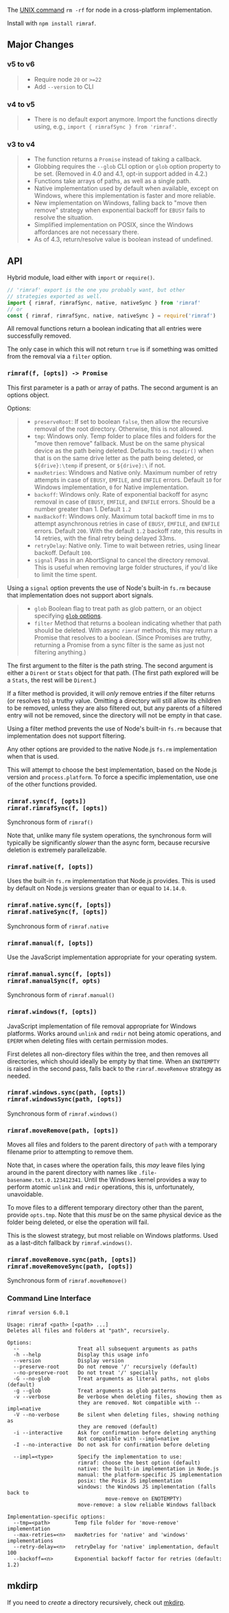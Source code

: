 The [UNIX command](<http://en.wikipedia.org/wiki/Rm_(Unix)>) `rm -rf` for node
in a cross-platform implementation.

Install with `npm install rimraf`.

## Major Changes

### v5 to v6

> - Require node `20` or `>=22`
> - Add `--version` to CLI

### v4 to v5

> - There is no default export anymore. Import the functions directly
  using, e.g., `import { rimrafSync } from 'rimraf'`.

### v3 to v4

> - The function returns a `Promise` instead of taking a callback.
> - Globbing requires the `--glob` CLI option or `glob` option property
  to be set. (Removed in 4.0 and 4.1, opt-in support added in 4.2.)
> - Functions take arrays of paths, as well as a single path.
> - Native implementation used by default when available, except on
  Windows, where this implementation is faster and more reliable.
> - New implementation on Windows, falling back to "move then
  remove" strategy when exponential backoff for `EBUSY` fails to
  resolve the situation.
> - Simplified implementation on POSIX, since the Windows
  affordances are not necessary there.
> - As of 4.3, return/resolve value is boolean instead of undefined.

## API

Hybrid module, load either with `import` or `require()`.

```js
// 'rimraf' export is the one you probably want, but other
// strategies exported as well.
import { rimraf, rimrafSync, native, nativeSync } from 'rimraf'
// or
const { rimraf, rimrafSync, native, nativeSync } = require('rimraf')
```

All removal functions return a boolean indicating that all
entries were successfully removed.

The only case in which this will not return `true` is if
something was omitted from the removal via a `filter` option.

### `rimraf(f, [opts]) -> Promise`

This first parameter is a path or array of paths. The second
argument is an options object.

Options:

> - `preserveRoot`: If set to boolean `false`, then allow the
  recursive removal of the root directory. Otherwise, this is
  not allowed.
> - `tmp`: Windows only. Temp folder to place files and
  folders for the "move then remove" fallback. Must be on the
  same physical device as the path being deleted. Defaults to
  `os.tmpdir()` when that is on the same drive letter as the path
  being deleted, or `${drive}:\temp` if present, or `${drive}:\`
  if not.
> - `maxRetries`: Windows and Native only. Maximum number of
  retry attempts in case of `EBUSY`, `EMFILE`, and `ENFILE`
  errors. Default `10` for Windows implementation, `0` for Native
  implementation.
> - `backoff`: Windows only. Rate of exponential backoff for async
  removal in case of `EBUSY`, `EMFILE`, and `ENFILE` errors.
  Should be a number greater than 1. Default `1.2`
> - `maxBackoff`: Windows only. Maximum total backoff time in ms to
  attempt asynchronous retries in case of `EBUSY`, `EMFILE`, and
  `ENFILE` errors. Default `200`. With the default `1.2` backoff
  rate, this results in 14 retries, with the final retry being
  delayed 33ms.
> - `retryDelay`: Native only. Time to wait between retries, using
  linear backoff. Default `100`.
> - `signal` Pass in an AbortSignal to cancel the directory
  removal. This is useful when removing large folder structures,
  if you'd like to limit the time spent.

  Using a `signal` option prevents the use of Node's built-in
  `fs.rm` because that implementation does not support abort
  signals.

> - `glob` Boolean flag to treat path as glob pattern, or an object
  specifying [`glob` options](https://github.com/isaacs/node-glob).
> - `filter` Method that returns a boolean indicating whether that
  path should be deleted. With async `rimraf` methods, this may
  return a Promise that resolves to a boolean. (Since Promises
  are truthy, returning a Promise from a sync filter is the same
  as just not filtering anything.)

  The first argument to the filter is the path string. The
  second argument is either a `Dirent` or `Stats` object for that
  path. (The first path explored will be a `Stats`, the rest
  will be `Dirent`.)

  If a filter method is provided, it will _only_ remove entries
  if the filter returns (or resolves to) a truthy value. Omitting
  a directory will still allow its children to be removed, unless
  they are also filtered out, but any parents of a filtered entry
  will not be removed, since the directory will not be empty in
  that case.

  Using a filter method prevents the use of Node's built-in
  `fs.rm` because that implementation does not support filtering.

Any other options are provided to the native Node.js `fs.rm` implementation
when that is used.

This will attempt to choose the best implementation, based on the Node.js
version and `process.platform`. To force a specific implementation, use
one of the other functions provided.

### `rimraf.sync(f, [opts])` <br> `rimraf.rimrafSync(f, [opts])`

Synchronous form of `rimraf()`

Note that, unlike many file system operations, the synchronous form will
typically be significantly _slower_ than the async form, because recursive
deletion is extremely parallelizable.

### `rimraf.native(f, [opts])`

Uses the built-in `fs.rm` implementation that Node.js provides. This is
used by default on Node.js versions greater than or equal to `14.14.0`.

### `rimraf.native.sync(f, [opts])` <br> `rimraf.nativeSync(f, [opts])`

Synchronous form of `rimraf.native`

### `rimraf.manual(f, [opts])`

Use the JavaScript implementation appropriate for your operating system.

### `rimraf.manual.sync(f, [opts])` <br> `rimraf.manualSync(f, opts)`

Synchronous form of `rimraf.manual()`

### `rimraf.windows(f, [opts])`

JavaScript implementation of file removal appropriate for Windows
platforms. Works around `unlink` and `rmdir` not being atomic
operations, and `EPERM` when deleting files with certain
permission modes.

First deletes all non-directory files within the tree, and then
removes all directories, which should ideally be empty by that
time. When an `ENOTEMPTY` is raised in the second pass, falls
back to the `rimraf.moveRemove` strategy as needed.

### `rimraf.windows.sync(path, [opts])` <br> `rimraf.windowsSync(path, [opts])`

Synchronous form of `rimraf.windows()`

### `rimraf.moveRemove(path, [opts])`

Moves all files and folders to the parent directory of `path`
with a temporary filename prior to attempting to remove them.

Note that, in cases where the operation fails, this _may_ leave
files lying around in the parent directory with names like
`.file-basename.txt.0.123412341`. Until the Windows kernel
provides a way to perform atomic `unlink` and `rmdir` operations,
this is, unfortunately, unavoidable.

To move files to a different temporary directory other than the
parent, provide `opts.tmp`. Note that this _must_ be on the same
physical device as the folder being deleted, or else the
operation will fail.

This is the slowest strategy, but most reliable on Windows
platforms. Used as a last-ditch fallback by `rimraf.windows()`.

### `rimraf.moveRemove.sync(path, [opts])` <br> `rimraf.moveRemoveSync(path, [opts])`

Synchronous form of `rimraf.moveRemove()`

### Command Line Interface

```
rimraf version 6.0.1

Usage: rimraf <path> [<path> ...]
Deletes all files and folders at "path", recursively.

Options:
  --                   Treat all subsequent arguments as paths
  -h --help            Display this usage info
  --version            Display version
  --preserve-root      Do not remove '/' recursively (default)
  --no-preserve-root   Do not treat '/' specially
  -G --no-glob         Treat arguments as literal paths, not globs (default)
  -g --glob            Treat arguments as glob patterns
  -v --verbose         Be verbose when deleting files, showing them as
                       they are removed. Not compatible with --impl=native
  -V --no-verbose      Be silent when deleting files, showing nothing as
                       they are removed (default)
  -i --interactive     Ask for confirmation before deleting anything
                       Not compatible with --impl=native
  -I --no-interactive  Do not ask for confirmation before deleting

  --impl=<type>        Specify the implementation to use:
                       rimraf: choose the best option (default)
                       native: the built-in implementation in Node.js
                       manual: the platform-specific JS implementation
                       posix: the Posix JS implementation
                       windows: the Windows JS implementation (falls back to
                                move-remove on ENOTEMPTY)
                       move-remove: a slow reliable Windows fallback

Implementation-specific options:
  --tmp=<path>        Temp file folder for 'move-remove' implementation
  --max-retries=<n>   maxRetries for 'native' and 'windows' implementations
  --retry-delay=<n>   retryDelay for 'native' implementation, default 100
  --backoff=<n>       Exponential backoff factor for retries (default: 1.2)
```

## mkdirp

If you need to _create_ a directory recursively, check out
[mkdirp](https://github.com/isaacs/node-mkdirp).
